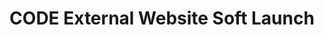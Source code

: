 ---
title: CODE External Website Soft Launch
redirect_to: https://sites.google.com/view/product-center-draft/landing
redirect_from: 
  - /CODEWebsiteSoftLaunch
  - /codewebsitesoftlaunch
---